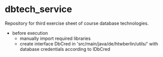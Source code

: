 # dbtech_service

Repository for third exercise sheet of course database technologies.

- before execution 
  - manually import required libraries
  - create interface DbCred in 'src/main/java/de/htwberlin/utils/' with database credentials according to IDbCred
